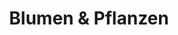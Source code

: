 ---
title: "Blumen & Pflanzen"
url: /berlin/blumen-und-pflanzen-greifswalder-strasse/
shop: Blumen
---